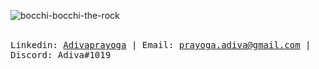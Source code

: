 <p align="Left">
  
  ![bocchi-bocchi-the-rock](https://github.com/Adivaprayoga/Adivaprayoga/assets/32256496/f85e73ca-1c20-4ede-b3b2-07e989938f48)
  
  <br>
  <samp>
    Linkedin: <a href="https://www.linkedin.com/in/adiva-prayoga/">Adivaprayoga</a> |
    Email: <a href="mailto:prayoga.adiva@gmail.com">prayoga.adiva@gmail.com</a> |
    Discord: Adiva#1019
  </samp>
</p>

